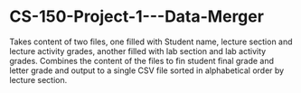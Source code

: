 # CS-150-Project-1---Data-Merger
Takes content of two files, one filled with Student name, lecture section and lecture activity grades, another filled with lab section and lab activity grades. Combines the content of the files to fin student final grade and letter grade and output to a single CSV file sorted in alphabetical order by lecture section.
